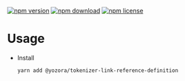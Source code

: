 [![npm version](https://img.shields.io/npm/v/@yozora/tokenizer-link-reference-definition.svg)](https://www.npmjs.com/package/@yozora/tokenizer-link-reference-definition)
[![npm download](https://img.shields.io/npm/dm/@yozora/tokenizer-link-reference-definition.svg)](https://www.npmjs.com/package/@yozora/tokenizer-link-reference-definition)
[![npm license](https://img.shields.io/npm/l/@yozora/tokenizer-link-reference-definition.svg)](https://www.npmjs.com/package/@yozora/tokenizer-link-reference-definition)


# Usage

  * Install
    ```shell
    yarn add @yozora/tokenizer-link-reference-definition
    ```
